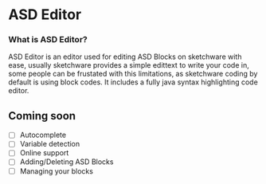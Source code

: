 # ASD Editor
### What is ASD Editor?
ASD Editor is an editor used for editing ASD Blocks on sketchware with ease, usually sketchware provides a simple edittext to write your code in, some people can be frustated with this limitations, as sketchware coding by default is using block codes. It includes a fully java syntax highlighting code editor. 

## Coming soon
- [ ] Autocomplete
- [ ] Variable detection
- [ ] Online support
- [ ] Adding/Deleting ASD Blocks
- [ ] Managing your blocks
